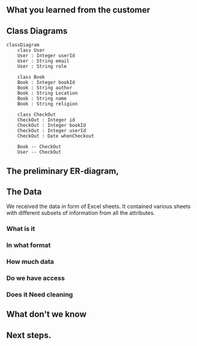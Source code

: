 ## What you learned from the customer
## Class Diagrams
```mermaid
classDiagram
    class User
    User : Integer userId
    User : String email
    User : String role

    class Book
    Book : Integer bookId
    Book : String author
    Book : String Location 
    Book : String name
    Book : String religion

    class CheckOut
    CheckOut : Integer id
    CheckOut : Integer bookId
    CheckOut : Integer userId 
    CheckOut : Date whenCheckout

    Book -- CheckOut
    User -- CheckOut
```
## The preliminary ER-diagram,
## The Data
We received the data in form of Excel sheets. It contained various sheets with different subsets of information from all the attributes.
### What is it
### In what format
### How much data
### Do we have access
### Does it Need cleaning
## What don't we know
## Next steps.
